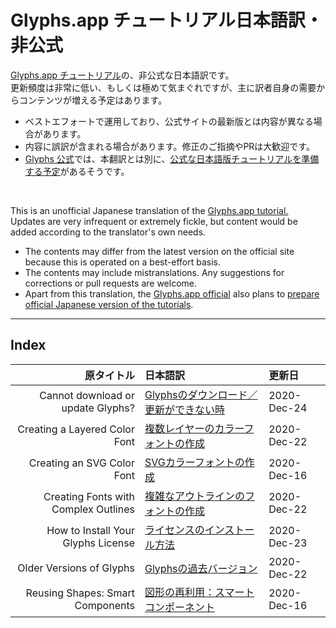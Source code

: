 # Glyphs.app チュートリアル日本語訳・非公式

[Glyphs.app チュートリアル](https://glyphsapp.com/learn)の、非公式な日本語訳です。  
更新頻度は非常に低い、もしくは極めて気まぐれですが、主に訳者自身の需要からコンテンツが増える予定はあります。

* ベストエフォートで運用しており、公式サイトの最新版とは内容が異なる場合があります。
* 内容に誤訳が含まれる場合があります。修正のご指摘やPRは大歓迎です。
* [Glyphs 公式](https://glyphsapp.com)では、本翻訳とは別に、[公式な日本語版チュートリアルを準備する予定](https://forum.glyphsapp.com/t/permission-to-publish-some-japanese-translations-of-the-tutorials/16439/5)があるそうです。

<br />

This is an unofficial Japanese translation of the [Glyphs.app tutorial.](https://glyphsapp.com/learn)  
Updates are very infrequent or extremely fickle, but content would be added according to the translator's own needs.

* The contents may differ from the latest version on the official site because this is operated on a best-effort basis.
* The contents may include mistranslations. Any suggestions for corrections or pull requests are welcome.
* Apart from this translation, the [Glyphs.app official](https://glyphsapp.com) also plans to [prepare official Japanese version of the tutorials](https://forum.glyphsapp.com/t/permission-to-publish-some-japanese-translations-of-the-tutorials/16439/5).

******

## Index

|                           原タイトル | 日本語訳                                                                           | 更新日      |
|-------------------------------------:|:-----------------------------------------------------------------------------------|:------------|
|    Cannot download or update Glyphs? | [Glyphsのダウンロード／更新ができない時](/MDs/cannot-download-or-update-glyphs.md) | 2020-Dec-24 |
|        Creating a Layered Color Font | [複数レイヤーのカラーフォントの作成](/MDs/creating-a-layered-color-font.md)        | 2020-Dec-22 |
|           Creating an SVG Color Font | [SVGカラーフォントの作成](/MDs/creating-an-svg-color-font.md)                      | 2020-Dec-16 |
| Creating Fonts with Complex Outlines | [複雑なアウトラインのフォントの作成](/MDs/creating-fonts-with-complex-outlines.md) | 2020-Dec-22 |
|   How to Install Your Glyphs License | [ライセンスのインストール方法](/MDs/how-to-install-your-glyphs-license.md)         | 2020-Dec-23 |
|             Older Versions of Glyphs | [Glyphsの過去バージョン](/MDs/older-versions-of-glyphs.md)                         | 2020-Dec-22 |
|     Reusing Shapes: Smart Components | [図形の再利用：スマートコンポーネント](/MDs/smart-components.md)                   | 2020-Dec-16 |
